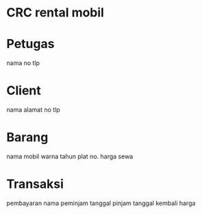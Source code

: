 # CRC rental mobil

# Petugas
nama
no tlp

# Client
nama
alamat
no tlp


# Barang
nama mobil
warna
tahun
plat no.
harga sewa


# Transaksi
pembayaran
nama peminjam
tanggal pinjam
tanggal kembali
harga